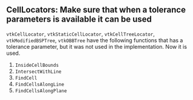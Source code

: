 ## CellLocators: Make sure that when a tolerance parameters is available it can be used

`vtkCellLocator`, `vtkStaticCellLocator`, `vtkCellTreeLocator`, `vtkModifiedBSPTree`, `vtkOBBTree` have the following
functions that has a tolerance parameter, but it was not used in the implementation. Now it is used.

1. `InsideCellBounds`
2. `IntersectWithLine`
3. `FindCell`
4. `FindCellsAlongLine`
5. `FindCellsAlongPlane`
